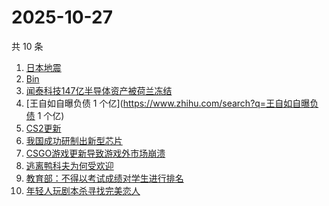 # 2025-10-27

共 10 条

<!-- BEGIN -->
<!-- 最后更新时间 Mon Oct 27 2025 06:10:05 GMT+0800 (China Standard Time) -->

1. [日本地震](https://www.zhihu.com/search?q=日本地震)
1. [Bin](https://www.zhihu.com/search?q=Bin)
1. [闻泰科技147亿半导体资产被荷兰冻结](https://www.zhihu.com/search?q=闻泰科技147亿半导体资产被荷兰冻结)
1. [王自如自曝负债 1 个亿](https://www.zhihu.com/search?q=王自如自曝负债 1 个亿)
1. [CS2更新](https://www.zhihu.com/search?q=CS2更新)
1. [我国成功研制出新型芯片](https://www.zhihu.com/search?q=我国成功研制出新型芯片)
1. [CSGO游戏更新导致游戏外市场崩溃](https://www.zhihu.com/search?q=CSGO游戏更新导致游戏外市场崩溃)
1. [逃离鸭科夫为何受欢迎](https://www.zhihu.com/search?q=逃离鸭科夫为何受欢迎)
1. [教育部：不得以考试成绩对学生进行排名](https://www.zhihu.com/search?q=教育部：不得以考试成绩对学生进行排名)
1. [年轻人玩剧本杀寻找完美恋人](https://www.zhihu.com/search?q=年轻人玩剧本杀寻找完美恋人)

<!-- END -->
